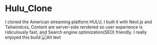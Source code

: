 # Hulu_Clone
I cloned the American streaming platform HULU, I built it with Next.js and Tailwindcss, Content are server-side rendered so user experience is ridiculously fast, and Search engine optimization(SEO) friendly. I really enjoyed this build
![Alt text](https://user-images.githubusercontent.com/93687653/144749860-47fd2903-a96e-4b92-9b90-ed53f801be3e.png?raw=true "Screenshot")
